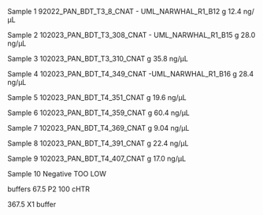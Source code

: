Sample 1 
92022_PAN_BDT_T3_8_CNAT - UML_NARWHAL_R1_B12
g
12.4 ng/μL

Sample 2
102023_PAN_BDT_T3_308_CNAT - UML_NARWHAL_R1_B15
g
28.0 ng/μL

Sample 3
102023_PAN_BDT_T3_310_CNAT
g
35.8 ng/μL

Sample 4
102023_PAN_BDT_T4_349_CNAT -UML_NARWHAL_R1_B16
g
28.4 ng/μL

Sample 5 
102023_PAN_BDT_T4_351_CNAT
g
19.6 ng/μL

Sample 6
102023_PAN_BDT_T4_359_CNAT
g
60.4 ng/μL

Sample 7 
102023_PAN_BDT_T4_369_CNAT
g
9.04 ng/μL

Sample 8 
102023_PAN_BDT_T4_391_CNAT
g
22.4 ng/μL

Sample 9 
102023_PAN_BDT_T4_407_CNAT
g
17.0 ng/μL

Sample 10 
Negative 
TOO LOW

buffers 
67.5 P2
100 cHTR

367.5 X1 buffer

